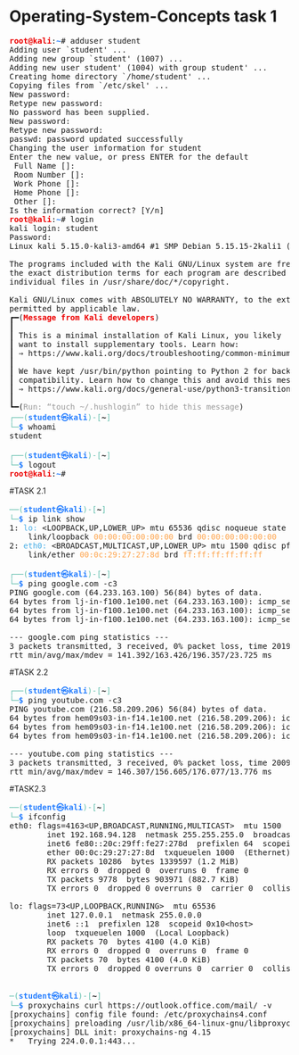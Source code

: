 # Operating-System-Concepts task 1
<pre><font color="#EC0101"><b>root@kali</b></font>:<font color="#277FFF"><b>~</b></font># adduser student
Adding user `student&apos; ...
Adding new group `student&apos; (1007) ...
Adding new user student&apos; (1004) with group student&apos; ...
Creating home directory `/home/student&apos; ...
Copying files from `/etc/skel&apos; ...
New password: 
Retype new password: 
No password has been supplied.
New password: 
Retype new password: 
passwd: password updated successfully
Changing the user information for student
Enter the new value, or press ENTER for the default
 Full Name []: 
 Room Number []: 
 Work Phone []: 
 Home Phone []: 
 Other []: 
Is the information correct? [Y/n] 
<font color="#EC0101"><b>root@kali</b></font>:<font color="#277FFF"><b>~</b></font># login
kali login: student
Password: 
Linux kali 5.15.0-kali3-amd64 #1 SMP Debian 5.15.15-2kali1 (2022-01-31) x86_64

The programs included with the Kali GNU/Linux system are free software;
the exact distribution terms for each program are described in the
individual files in /usr/share/doc/*/copyright.

Kali GNU/Linux comes with ABSOLUTELY NO WARRANTY, to the extent
permitted by applicable law.
┏━(<font color="#EC0101"><b>Message from Kali developers</b></font>)
┃
┃ This is a minimal installation of Kali Linux, you likely
┃ want to install supplementary tools. Learn how:
┃ ⇒ https://www.kali.org/docs/troubleshooting/common-minimum-setup/
┃
┃ We have kept /usr/bin/python pointing to Python 2 for backwards
┃ compatibility. Learn how to change this and avoid this message:
┃ ⇒ https://www.kali.org/docs/general-use/python3-transition/
┃
┗━(<font color="#999999">Run: “touch ~/.hushlogin” to hide this message</font>)
<font color="#5EBDAB">┌──(</font><font color="#277FFF"><b>student㉿kali</b></font><font color="#5EBDAB">)-[</font><b>~</b><font color="#5EBDAB">]</font>
<font color="#5EBDAB">└─</font><font color="#277FFF"><b>$</b></font> whoami
student

<font color="#5EBDAB">┌──(</font><font color="#277FFF"><b>student㉿kali</b></font><font color="#5EBDAB">)-[</font><b>~</b><font color="#5EBDAB">]</font>
<font color="#5EBDAB">└─</font><font color="#277FFF"><b>$</b></font> logout
<font color="#EC0101"><b>root@kali</b></font>:<font color="#277FFF"><b>~</b></font># 
</pre>

#TASK 2.1
<pre><font color="#5EBDAB">──(</font><font color="#277FFF"><b>student㉿kali</b></font><font color="#5EBDAB">)-[</font><b>~</b><font color="#5EBDAB">]</font>
<font color="#5EBDAB">└─</font><font color="#277FFF"><b>$</b></font> ip link show
1: <font color="#49AEE6">lo: </font>&lt;LOOPBACK,UP,LOWER_UP&gt; mtu 65536 qdisc noqueue state UNKNOWN mode DEFAULT group default qlen 1000
    link/loopback <font color="#FEA44C">00:00:00:00:00:00</font> brd <font color="#FEA44C">00:00:00:00:00:00</font>
2: <font color="#49AEE6">eth0: </font>&lt;BROADCAST,MULTICAST,UP,LOWER_UP&gt; mtu 1500 qdisc pfifo_fast state <font color="#5EBDAB">UP </font>mode DEFAULT group default qlen 1000
    link/ether <font color="#FEA44C">00:0c:29:27:27:8d</font> brd <font color="#FEA44C">ff:ff:ff:ff:ff:ff</font>

<font color="#5EBDAB">┌──(</font><font color="#277FFF"><b>student㉿kali</b></font><font color="#5EBDAB">)-[</font><b>~</b><font color="#5EBDAB">]</font>
<font color="#5EBDAB">└─</font><font color="#277FFF"><b>$</b></font> ping google.com -c3
PING google.com (64.233.163.100) 56(84) bytes of data.
64 bytes from lj-in-f100.1e100.net (64.233.163.100): icmp_seq=1 ttl=128 time=196 ms
64 bytes from lj-in-f100.1e100.net (64.233.163.100): icmp_seq=2 ttl=128 time=153 ms
64 bytes from lj-in-f100.1e100.net (64.233.163.100): icmp_seq=3 ttl=128 time=141 ms

--- google.com ping statistics ---
3 packets transmitted, 3 received, 0% packet loss, time 2019ms
rtt min/avg/max/mdev = 141.392/163.426/196.357/23.725 ms
</pre>

#TASK 2.2
<pre><font color="#5EBDAB">┌──(</font><font color="#277FFF"><b>student㉿kali</b></font><font color="#5EBDAB">)-[</font><b>~</b><font color="#5EBDAB">]</font>
<font color="#5EBDAB">└─</font><font color="#277FFF"><b>$</b></font> ping youtube.com -c3
PING youtube.com (216.58.209.206) 56(84) bytes of data.
64 bytes from hem09s03-in-f14.1e100.net (216.58.209.206): icmp_seq=1 ttl=128 time=147 ms
64 bytes from hem09s03-in-f14.1e100.net (216.58.209.206): icmp_seq=2 ttl=128 time=176 ms
64 bytes from hem09s03-in-f14.1e100.net (216.58.209.206): icmp_seq=3 ttl=128 time=146 ms

--- youtube.com ping statistics ---
3 packets transmitted, 3 received, 0% packet loss, time 2009ms
rtt min/avg/max/mdev = 146.307/156.605/176.077/13.776 ms
</pre>

#TASK2.3
<pre><font color="#5EBDAB">──(</font><font color="#277FFF"><b>student㉿kali</b></font><font color="#5EBDAB">)-[</font><b>~</b><font color="#5EBDAB">]</font>
<font color="#5EBDAB">└─</font><font color="#277FFF"><b>$</b></font> ifconfig
eth0: flags=4163&lt;UP,BROADCAST,RUNNING,MULTICAST&gt;  mtu 1500
        inet 192.168.94.128  netmask 255.255.255.0  broadcast 192.168.94.255
        inet6 fe80::20c:29ff:fe27:278d  prefixlen 64  scopeid 0x20&lt;link&gt;
        ether 00:0c:29:27:27:8d  txqueuelen 1000  (Ethernet)
        RX packets 10286  bytes 1339597 (1.2 MiB)
        RX errors 0  dropped 0  overruns 0  frame 0
        TX packets 9778  bytes 903971 (882.7 KiB)
        TX errors 0  dropped 0 overruns 0  carrier 0  collisions 0

lo: flags=73&lt;UP,LOOPBACK,RUNNING&gt;  mtu 65536
        inet 127.0.0.1  netmask 255.0.0.0
        inet6 ::1  prefixlen 128  scopeid 0x10&lt;host&gt;
        loop  txqueuelen 1000  (Local Loopback)
        RX packets 70  bytes 4100 (4.0 KiB)
        RX errors 0  dropped 0  overruns 0  frame 0
        TX packets 70  bytes 4100 (4.0 KiB)
        TX errors 0  dropped 0 overruns 0  carrier 0  collisions 0

</pre>

<pre><font color="#5EBDAB">─(</font><font color="#277FFF"><b>student㉿kali</b></font><font color="#5EBDAB">)-[</font><b>~</b><font color="#5EBDAB">]</font>
<font color="#5EBDAB">└─</font><font color="#277FFF"><b>$</b></font> proxychains curl https://outlook.office.com/mail/ -v
[proxychains] config file found: /etc/proxychains4.conf
[proxychains] preloading /usr/lib/x86_64-linux-gnu/libproxychains.so.4
[proxychains] DLL init: proxychains-ng 4.15
*   Trying 224.0.0.1:443...
</pre>
